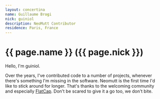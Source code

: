 ```yaml
---
layout: concertina
name: Guillaume Brogi
nick: guiniol
description: NeoMutt Contributor
residence: Paris, France
---
```


# {{ page.name }} ({{ page.nick }})

Hello, I'm guiniol.

Over the years, I've contributed code to a number of projects, whenever there's
something I'm missing in the software. Neomutt is the first time I'd like to
stick around for longer. That's thanks to the welcoming community and
especially [FlatCap](/person/flatcap). Don't be scared to give it a go too, we
don't bite.

